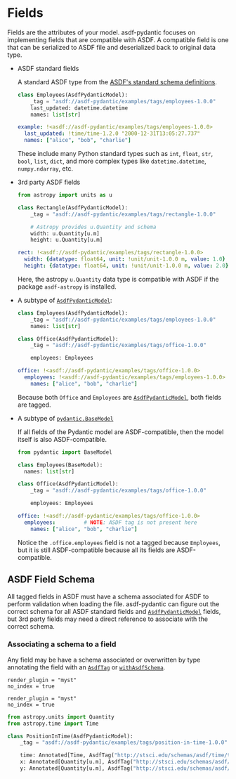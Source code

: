 # Fields

Fields are the attributes of your model. asdf-pydantic focuses on implementing fields that are compatible with ASDF. A compatible field is one that can be serialized to ASDF file and deserialized back to original data type.


- ASDF standard fields

  A standard ASDF type from the [ASDF's standard schema definitions](https://asdf-standard.readthedocs.io/en/latest/schemas/index.html#asdf-standard-schema-definitions).

  ```py
  class Employees(AsdfPydanticModel):
      _tag = "asdf://asdf-pydantic/examples/tags/employees-1.0.0"
      last_updated: datetime.datetime
      names: list[str]
  ```


  ```yaml
  example: !<asdf://asdf-pydantic/examples/tags/employees-1.0.0>
    last_updated: !time/time-1.2.0 "2000-12-31T13:05:27.737"
    names: ["alice", "bob", "charlie"]
  ```

  These include many Python standard types such as `int`, `float`, `str`, `bool`, `list`, `dict`, and more complex types like `datetime.datetime`, `numpy.ndarray`, etc.

- 3rd party ASDF fields

  ```py
  from astropy import units as u

  class Rectangle(AsdfPydanticModel):
      _tag = "asdf://asdf-pydantic/examples/tags/rectangle-1.0.0"

      # Astropy provides u.Quantity and schema
      width: u.Quantity[u.m]
      height: u.Quantity[u.m]
  ```


  ```yaml
  rect: !<asdf://asdf-pydantic/examples/tags/rectangle-1.0.0>
    width: {datatype: float64, unit: !unit/unit-1.0.0 m, value: 1.0}
    height: {datatype: float64, unit: !unit/unit-1.0.0 m, value: 2.0}
  ```

  Here, the astropy `u.Quantity` data type is compatible with ASDF if the package `asdf-astropy` is installed.

- A subtype of [`AsdfPydanticModel`](#asdf_pydantic.model.AsdfPydanticModel):

  ```py
  class Employees(AsdfPydanticModel):
      _tag = "asdf://asdf-pydantic/examples/tags/employees-1.0.0"
      names: list[str]

  class Office(AsdfPydanticModel):
      _tag = "asdf://asdf-pydantic/examples/tags/office-1.0.0"

      employees: Employees
  ```


  ```yaml
  office: !<asdf://asdf-pydantic/examples/tags/office-1.0.0>
    employees: !<asdf://asdf-pydantic/examples/tags/employees-1.0.0>
      names: ["alice", "bob", "charlie"]
  ```
  Because both `Office` and `Employees` are [`AsdfPydanticModel`](#asdf_pydantic.model.AsdfPydanticModel), both fields are tagged.

- A subtype of [`pydantic.BaseModel`](https://docs.pydantic.dev/usage/models/)

  If all fields of the Pydantic model are ASDF-compatible, then the model itself is also ASDF-compatible.

  ```py
  from pydantic import BaseModel

  class Employees(BaseModel):
    names: list[str]

  class Office(AsdfPydanticModel):
      _tag = "asdf://asdf-pydantic/examples/tags/office-1.0.0"

      employees: Employees
  ```


  ```yaml
  office: !<asdf://asdf-pydantic/examples/tags/office-1.0.0>
    employees:         # NOTE: ASDF tag is not present here
      names: ["alice", "bob", "charlie"]
  ```
  Notice the `.office.employees` field is not a tagged because `Employees`, but it is still ASDF-compatible because all its fields are ASDF-compatible.

## ASDF Field Schema

All tagged fields in ASDF must have a schema associated for ASDF to perform validation when loading the file. asdf-pydantic can figure out the correct schema for all ASDF standard fields and [`AsdfPydanticModel`](#asdf_pydantic.model.AsdfPydanticModel) fields, but 3rd party fields may need a direct reference to associate with the correct schema.

### Associating a schema to a field

Any field may be have a schema associated or overwritten by type annotating the field with an [`AsdfTag`](#asdf_pydantic.schema.AsdfTag) or [`withAsdfSchema`](#asdf_pydantic.schema.WithAsdfSchema).

```{autodoc2-object} asdf_pydantic.schema.AsdfTag
render_plugin = "myst"
no_index = true
```

```{autodoc2-object} asdf_pydantic.schema.WithAsdfSchema
render_plugin = "myst"
no_index = true
```

```python
from astropy.units import Quantity
from astropy.time import Time

class PositionInTime(AsdfPydanticModel):
    _tag = "asdf://asdf-pydantic/examples/tags/position-in-time-1.0.0"

    time: Annotated[Time, AsdfTag("http://stsci.edu/schemas/asdf/time/time-1.2.0")]
    x: Annotated[Quantity[u.m], AsdfTag("http://stsci.edu/schemas/asdf/quantity/quantity-1.0.0")]
    y: Annotated[Quantity[u.m], AsdfTag("http://stsci.edu/schemas/asdf/quantity/quantity-1.0.0")]
```
